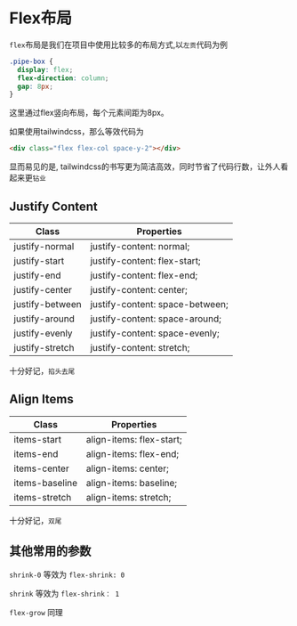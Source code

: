 # Flex布局

`flex`布局是我们在项目中使用比较多的布局方式,以`左贡`代码为例

```css
.pipe-box {
  display: flex;
  flex-direction: column;
  gap: 8px;
}
```

这里通过flex竖向布局，每个元素间距为8px。

如果使用tailwindcss，那么等效代码为

```html
<div class="flex flex-col space-y-2"></div>
```

显而易见的是, tailwindcss的书写更为简洁高效，同时节省了代码行数，让外人看起来更`钻业`

## Justify Content

| Class           | Properties                      |
| --------------- | ------------------------------- |
| justify-normal  | justify-content: normal;        |
| justify-start   | justify-content: flex-start;    |
| justify-end     | justify-content: flex-end;      |
| justify-center  | justify-content: center;        |
| justify-between | justify-content: space-between; |
| justify-around  | justify-content: space-around;  |
| justify-evenly  | justify-content: space-evenly;  |
| justify-stretch | justify-content: stretch;       |

十分好记，`掐头去尾`

## Align Items

| Class          | Properties               |
| -------------- | ------------------------ |
| items-start    | align-items: flex-start; |
| items-end      | align-items: flex-end;   |
| items-center   | align-items: center;     |
| items-baseline | align-items: baseline;   |
| items-stretch  | align-items: stretch;    |

十分好记，`双尾`

## 其他常用的参数

`shrink-0` 等效为 `flex-shrink: 0`

`shrink` 等效为 `flex-shrink： 1`

`flex-grow` 同理
